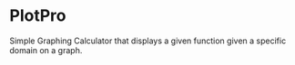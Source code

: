 # PlotPro
Simple Graphing Calculator that displays a given function given a specific domain on a graph.  
